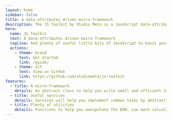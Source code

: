 ```yaml
---
layout: home
sidebar: false
title: A data-attributes driven micro-framework
description: The JS Toolkit by Studio Meta is a JavaScript data-attributes driven micro-framework shipped with plenty of useful utility functions to boost your project.
hero:
  name: JS Toolkit
  text: A data-attributes driven micro framework
  tagline: And plenty of useful little bits of JavaScript to boost your project! 🚀
  actions:
    - theme: brand
      text: Get Started
      link: /guide/
    - theme: alt
      text: View on GitHub
      link: https://github.com/studiometa/js-toolkit
features:
  - title: A micro-framework
    details: An abstract class to help you write small and efficient JavaScript classes as well as orchestrate them.
  - title: Useful services
    details: Services will help you implement common tasks by abstracting their tedious parts.
  - title: Plenty of utilities
    details: Functions to help you manipulate the DOM, use math calculations, use the history API and more.
---
```

